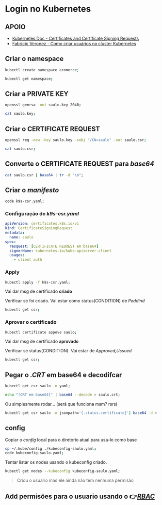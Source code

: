 # Login no Kubernetes

## APOIO

- [Kubernetes Doc - Certificates and Certificate Signing Requests](https://kubernetes.io/docs/reference/access-authn-authz/certificate-signing-requests/)
- [Fabricio Veronez - Como criar usuários no cluster Kubernetes](https://youtu.be/WQx_aFVFXh8)

## Criar o namespace

```sh
kubectl create namespace ecomerce;
```

```sh
kubectl get namespace;
```

## Criar a **PRIVATE KEY**

```sh
openssl genrsa -out saulo.key 2048;
```

```sh
cat saulo.key;
```

## Criar o **CERTIFICATE REQUEST**

```sh
openssl req -new -key saulo.key -subj "/CN=saulo" -out saulo.csr;
```

```sh
cat saulo.csr;
```

## Converte o **CERTIFICATE REQUEST** para *base64*

```sh
cat saulo.csr | base64 | tr -d "\n";
```

## Criar o *manifesto*

```sh
code k9s-csr.yaml;
```

### Configuração do *k9s-csr.yaml*

```yaml
apiVersion: certificates.k8s.io/v1
kind: CertificateSigningRequest
metadata:
  name: saulo
spec:
  resquest: [CERTIFICATE REQUEST em base64]
  signerName: kubernetes.io/kube-apiserver-client
  usages:
    - client auth
```

### Apply

```sh
kubectl apply -f k8s-csr.yaml;
```

Vai dar msg de certificado **criado**

Verificar se foi criado. Vai estar como status(CONDITION) de *Peddind*

```sh
kubectl get csr;
```

### Aprovar o certificado

```sh
kubectl certificate appove saulo;
```

Vai dar msg de certificado **aprovado**

Verificar se status(CONDITION). Vai estar de *Approved,Ussued*

```sh
kubectl get csr;
```

## Pegar o *.CRT* em base64 e decodifcar

```sh
kubectl get csr saulo -o yaml;
```

```sh
echo "[CRT em base64]" | base64 --decode > saulo.crt;
```

Ou simplesmente rodar... (será que funciona msm? rsrs)

```sh
kubectl get csr saulo -o jsonpath='{.status.certificate}'| base64 -d > saulo.crt;
```

## config

Copiar o *config* local para o diretorio atual para usa-lo como base

```sh
cp ~/.kube/config ./kubeconfig-saulo.yaml;
code kubeconfig-saulo.yaml;
```

Tentar listar os nodes usando o kubeconfig criado.

```sh
kubectl get nodes --kubeconfig kubeconfig-saulo.yaml;
```

> Criou o usuario mas ele ainda não tem nenhuma permisão

## Add permisões para o usuario usando o 👉[*RBAC*](https://youtu.be/1cv94XguLyg)

